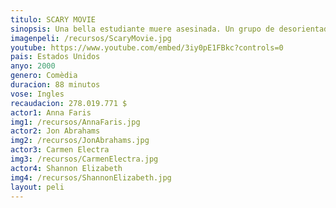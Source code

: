 ```yaml
---
titulo: SCARY MOVIE
sinopsis: Una bella estudiante muere asesinada. Un grupo de desorientados adolescentes descubre que entre ellos hay un asesino. La heroína Cyndi Campbell y su grupo de despistados amigos se verán aterrorizados por un singular psicópata enmascarado que pretende vengarse de ellos, después de que lo atropellaran por accidente el pasado Halloween.
imagenpeli: /recursos/ScaryMovie.jpg
youtube: https://www.youtube.com/embed/3iy0pE1FBkc?controls=0
pais: Estados Unidos
anyo: 2000
genero: Comèdia
duracion: 88 minutos
vose: Ingles
recaudacion: 278.019.771 $
actor1: Anna Faris 
img1: /recursos/AnnaFaris.jpg
actor2: Jon Abrahams 
img2: /recursos/JonAbrahams.jpg
actor3: Carmen Electra
img3: /recursos/CarmenElectra.jpg
actor4: Shannon Elizabeth
img4: /recursos/ShannonElizabeth.jpg
layout: peli
---
```

